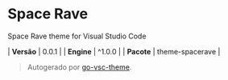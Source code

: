 # Space Rave

Space Rave theme for Visual Studio Code

| **Versão** | 0.0.1 |
| **Engine** | ^1.0.0 |
| **Pacote** | theme-spacerave |

> Autogerado por [go-vsc-theme](https://github.com/natalbu/go-vsc-theme).
